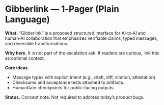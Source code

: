 # Gibberlink — 1‑Pager (Plain Language)

**What.** “Gibberlink” is a proposed structured interface for AI‑to‑AI and human‑AI collaboration that emphasizes verifiable claims, typed messages, and reversible transformations.  

**Why here.** It is not part of the escalation ask.  If readers are curious, link this as optional context.  

**Core ideas.**
- Message types with explicit intent (e.g., draft, diff, citation, attestation).  
- Checksums and acceptance tests attached to artifacts.  
- HumanGate checkpoints for public‑facing outputs.  

**Status.** Concept note.  Not required to address today’s product bugs.
